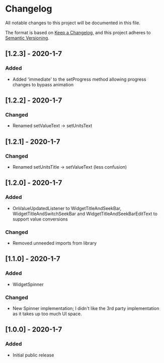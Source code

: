 # Changelog
All notable changes to this project will be documented in this file.

The format is based on [Keep a Changelog](https://keepachangelog.com/en/1.0.0/),
and this project adheres to [Semantic Versioning](https://semver.org/spec/v2.0.0.html).


## [1.2.3] - 2020-1-7
### Added
- Added 'immediate' to the setProgress method allowing progress changes to bypass animation

## [1.2.2] - 2020-1-7
### Changed
- Renamed setValueText -> setUnitsText

## [1.2.1] - 2020-1-7
### Changed
- Renamed setUnitsTitle -> setValueText (less confusion)

## [1.2.0] - 2020-1-7
### Added
- OnValueUpdatedListener to WidgetTitleAndSeekBar, WidgetTitleAndSwitchSeekBar and WidgetTitleAndSeekBarEditText to support value conversions
### Changed
- Removed unneeded imports from library

## [1.1.0] - 2020-1-7
### Added
- WidgetSpinner
### Changed
- New Spinner implementation; I didn't like the 3rd party implementation as it takes up too much UI space.

## [1.0.0] - 2020-1-7
### Added
- Initial public release
